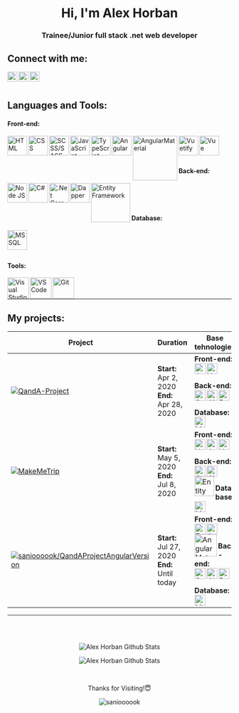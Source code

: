 <h1 align="center">Hi, I'm Alex Horban</h1>
<h3 align="center">Trainee/Junior full stack .net web developer</h3>

## Connect with me:

[<img align="left" alt="AlexHorban | Telegram" width="22px" src="https://cdn.jsdelivr.net/npm/simple-icons@v3/icons/telegram.svg" />][telegram]
[<img align="left" alt="AlexHorban | LinkedIn" width="22px" src="https://cdn.jsdelivr.net/npm/simple-icons@v3/icons/linkedin.svg" />][linkedin]
[<img align="left" alt="AlexHorban | Discord" width="22px" src="https://cdn.jsdelivr.net/npm/simple-icons@v3/icons/gmail.svg" />][mail]

<br />
<br />

## Languages and Tools:

#### Front-end:

<img align="left" title="HTML" alt="HTML" width="44px" src="https://user-images.githubusercontent.com/54556157/90982228-7af10300-e56e-11ea-99ce-4b9d47ffc6d5.png" />
<img align="left" title="CSS" alt="CSS" width="44px" src="https://user-images.githubusercontent.com/54556157/90982232-86442e80-e56e-11ea-998f-d47bde270a93.png" />
<img align="left" title="SCSS/SASS" alt="SCSS/SASS" width="44px" src="https://user-images.githubusercontent.com/33792718/94724346-d3cc6c00-0362-11eb-8396-912739701d38.png" />
<img align="left" title="JavaScript" alt="JavaScript" width="44px" src="https://user-images.githubusercontent.com/54556157/90980600-1da48400-e565-11ea-995c-d197dc43244d.png"/>
<img align="left" title="TypeScript" alt="TypeScript" width="44px" src="https://user-images.githubusercontent.com/33792718/93640664-a2b77780-fa03-11ea-9e23-736ece4bfa24.png"/>
<img align="left" title="Angular" alt="Angular" width="44px" src="https://user-images.githubusercontent.com/33792718/93639298-713dac80-fa01-11ea-9a6c-5066e9debb3a.png" />
<img align="left" title="AngularMaterial" alt="AngularMaterial" width="100px" src="https://user-images.githubusercontent.com/33792718/93639597-ef9a4e80-fa01-11ea-861e-3763ae09a0b8.png" />
<img align="left" title="Vuetify" alt="Vuetify" width="44px" src="https://user-images.githubusercontent.com/54556157/91364091-b0178280-e806-11ea-81db-558ea542cf02.png" />
<img align="left" title="Vue" alt="Vue" width="44px" src="https://user-images.githubusercontent.com/54556157/90980240-e3d27e00-e562-11ea-9444-ea2ad9315ee7.png" />

<br />
<br />
<br />

#### Back-end:

<img align="left" title="Node JS" alt="Node JS" width="44px" src="https://user-images.githubusercontent.com/54556157/90980927-da4b1500-e566-11ea-98f2-6d56fff480e0.png" />
<img align="left" title="C#" alt="C#" width="44px" src="https://user-images.githubusercontent.com/54556157/90980750-06b26180-e566-11ea-9c05-dcc8a6554e2a.png" />
<img align="left" title=".Net Core" alt=".Net Core" width="44px" src="https://user-images.githubusercontent.com/54556157/90980455-306a8900-e564-11ea-866a-b63a65d3ed69.png" />
<img align="left" title="Dapper" alt="Dapper" width="44px" src="https://user-images.githubusercontent.com/54556157/91332533-ffdd5600-e7d4-11ea-827d-2d2203036141.png" />
<img align="left" title="Entity Framework" alt="Entity Framework" width="88px" src="https://user-images.githubusercontent.com/33792718/94343403-998c6300-0020-11eb-9c11-6b6ac0355f53.png" />

<br />
<br />
<br />

#### Database:

<img align="left" title="MS SQL" alt="MS SQL" width="44px" src="https://user-images.githubusercontent.com/54556157/90981664-0ec0d000-e56b-11ea-8539-028eda755d97.png" />

<br />
<br />
<br />

#### Tools:

<img align="left" title="Visual Studio" alt="Visual Studio" width="48px" src="https://user-images.githubusercontent.com/54556157/90981446-bfc66b00-e569-11ea-8a13-ce5aac1ff34b.png" />
<img align="left" title="VS Code" alt="VS Code" width="48px" src="https://user-images.githubusercontent.com/54556157/90981305-de783200-e568-11ea-8c98-5f6b26939ca1.png" />
<img align="left" title="Git" alt="Git" width="48px" src="https://user-images.githubusercontent.com/54556157/90981075-ac1a0500-e567-11ea-94e1-3ba6b78ae707.png" />

<br />
<br />

---

## My projects:

| Project | Duration | Base tehnologies |
|---|---|---|
| [![QandA-Project](https://github-readme-stats.vercel.app/api/pin/?username=sanioooook&repo=QandA-Project)](https://github.com/sanioooook/QandA-Project) | **Start:**<br />Apr 2, 2020<br />**End:**<br />Apr 28, 2020 | **Front-end:**<br /><img align="left" title="Javascript" alt="Javascript" width="24px" src="https://user-images.githubusercontent.com/54556157/90980600-1da48400-e565-11ea-995c-d197dc43244d.png"/><img align="left" title="Vue" alt="Vue" width="24px" src="https://user-images.githubusercontent.com/54556157/90980240-e3d27e00-e562-11ea-9444-ea2ad9315ee7.png" /><br /><br />**Back-end:**<br /><img align="left" title="C#" alt="C#" width="24px" src="https://user-images.githubusercontent.com/54556157/90980750-06b26180-e566-11ea-9c05-dcc8a6554e2a.png" /><img align="left" title=".Net Core" alt=".Net Core" width="24px" src="https://user-images.githubusercontent.com/54556157/90980455-306a8900-e564-11ea-866a-b63a65d3ed69.png" /><img align="left" title="Dapper" alt="Dapper" width="24px" src="https://user-images.githubusercontent.com/54556157/91332533-ffdd5600-e7d4-11ea-827d-2d2203036141.png" /><br /><br />**Database:**<br /><img align="left" title="MS SQL" alt="MS SQL" width="24px" src="https://user-images.githubusercontent.com/54556157/90981664-0ec0d000-e56b-11ea-8539-028eda755d97.png" />|
| [![MakeMeTrip](https://github-readme-stats.vercel.app/api/pin/?username=horba&repo=my-trip)](https://github.com/horba/my-trip) | **Start:**<br />May 5, 2020<br />**End:**<br />Jul 8, 2020 | **Front-end:**<br /><img align="left" title="Vuetify" alt="Vuetify" width="24px" src="https://user-images.githubusercontent.com/54556157/91364091-b0178280-e806-11ea-81db-558ea542cf02.png" /><img align="left" title="Javascript" alt="Javascript" width="24px" src="https://user-images.githubusercontent.com/54556157/90980600-1da48400-e565-11ea-995c-d197dc43244d.png"/><img align="left" title="Vue" alt="Vue" width="24px" src="https://user-images.githubusercontent.com/54556157/90980240-e3d27e00-e562-11ea-9444-ea2ad9315ee7.png" /><br /><br />**Back-end:**<br /><img align="left" title="C#" alt="C#" width="24px" src="https://user-images.githubusercontent.com/54556157/90980750-06b26180-e566-11ea-9c05-dcc8a6554e2a.png" /><img align="left" title=".Net Core" alt=".Net Core" width="24px" src="https://user-images.githubusercontent.com/54556157/90980455-306a8900-e564-11ea-866a-b63a65d3ed69.png" /><img align="left" title="Entity Framework" alt="Entity Framework" width="44px" src="https://user-images.githubusercontent.com/33792718/94343403-998c6300-0020-11eb-9c11-6b6ac0355f53.png" /><br /><br />**Database:**<br /><img align="left" title="MS SQL" alt="MS SQL" width="24px" src="https://user-images.githubusercontent.com/54556157/90981664-0ec0d000-e56b-11ea-8539-028eda755d97.png" />|
| [![sanioooook/QandAProjectAngularVersion](https://github-readme-stats.vercel.app/api/pin/?username=sanioooook&repo=QandAProjectAngularVersion)](https://github.com/sanioooook/QandAProjectAngularVersion) | **Start:**<br />Jul 27, 2020<br />**End:**<br />Until today| **Front-end:**<br /><img align="left" title="TypeScript" alt="TypeScript" width="24px" src="https://user-images.githubusercontent.com/33792718/93640664-a2b77780-fa03-11ea-9e23-736ece4bfa24.png"/><img align="left" title="Angular" alt="Angular" width="24px" src="https://user-images.githubusercontent.com/33792718/93639298-713dac80-fa01-11ea-9a6c-5066e9debb3a.png" /><img align="left" title="AngularMaterial" alt="AngularMaterial" width="50px" src="https://user-images.githubusercontent.com/33792718/93639597-ef9a4e80-fa01-11ea-861e-3763ae09a0b8.png" /><br /><br/>**Back-end:**<br /><img align="left" title="C#" alt="C#" width="24px" src="https://user-images.githubusercontent.com/54556157/90980750-06b26180-e566-11ea-9c05-dcc8a6554e2a.png" /><img align="left" title=".Net Core" alt=".Net Core" width="24px" src="https://user-images.githubusercontent.com/54556157/90980455-306a8900-e564-11ea-866a-b63a65d3ed69.png" /><img align="left" title="Dapper" alt="Dapper" width="24px" src="https://user-images.githubusercontent.com/54556157/91332533-ffdd5600-e7d4-11ea-827d-2d2203036141.png" /><br /><br />**Database:**<br /><img align="left" title="MS SQL" alt="MS SQL" width="24px" src="https://user-images.githubusercontent.com/54556157/90981664-0ec0d000-e56b-11ea-8539-028eda755d97.png" />|

---

<br />
<br />

<p align="middle">
  <img align="middle" alt="Alex Horban Github Stats" src="https://github-readme-stats.vercel.app/api?username=sanioooook&title_color=DC143C&icon_color=B22222&bg_color=fff6f6&show_icons=true&hide_border=true&count_private=true" />
</p>

<p align="middle">
  <img align="middle" alt="Alex Horban Github Stats" src="https://github-readme-stats.vercel.app/api/top-langs/?username=sanioooook&title_color=DC143C&bg_color=fff6f6&layout=compact&hide_border=true&hide=ASP" />
</p>

<br />

<p align="middle">Thanks for Visiting!😇</p>
<p align="middle"><img src="https://komarev.com/ghpvc/?username=sanioooook&color=red&style=flat" alt="sanioooook" /></p>

[telegram]: https://goo-gl.su/cP2eX7
[linkedin]: https://goo-gl.su/S8rEVLok
[mail]: mailto:alex.gorban6264@gmail.com
